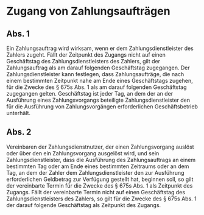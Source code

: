 # Zugang von Zahlungsaufträgen



## Abs. 1

 Ein Zahlungsauftrag wird wirksam, wenn er dem Zahlungsdienstleister des Zahlers zugeht. Fällt der Zeitpunkt des Zugangs nicht auf einen Geschäftstag des Zahlungsdienstleisters des Zahlers, gilt der Zahlungsauftrag als am darauf folgenden Geschäftstag zugegangen. Der Zahlungsdienstleister kann festlegen, dass Zahlungsaufträge, die nach einem bestimmten Zeitpunkt nahe am Ende eines Geschäftstags zugehen, für die Zwecke des § 675s Abs. 1 als am darauf folgenden Geschäftstag zugegangen gelten. Geschäftstag ist jeder Tag, an dem der an der Ausführung eines Zahlungsvorgangs beteiligte Zahlungsdienstleister den für die Ausführung von Zahlungsvorgängen erforderlichen Geschäftsbetrieb unterhält.

## Abs. 2

 Vereinbaren der Zahlungsdienstnutzer, der einen Zahlungsvorgang auslöst oder über den ein Zahlungsvorgang ausgelöst wird, und sein Zahlungsdienstleister, dass die Ausführung des Zahlungsauftrags an einem bestimmten Tag oder am Ende eines bestimmten Zeitraums oder an dem Tag, an dem der Zahler dem Zahlungsdienstleister den zur Ausführung erforderlichen Geldbetrag zur Verfügung gestellt hat, beginnen soll, so gilt der vereinbarte Termin für die Zwecke des § 675s Abs. 1 als Zeitpunkt des Zugangs. Fällt der vereinbarte Termin nicht auf einen Geschäftstag des Zahlungsdienstleisters des Zahlers, so gilt für die Zwecke des § 675s Abs. 1 der darauf folgende Geschäftstag als Zeitpunkt des Zugangs. 

